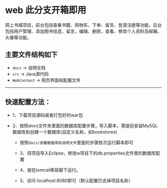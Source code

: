 # web 此分支开箱即用

网上书城项目，前台包括查看书籍、购物车、下单、留言、登录注册等功能，后台包括用户管理、添加图书信息、留言，编辑、删除，查看、修改个人资料及邮箱、头像等功能。

## 主要文件结构如下

- `docs` -> 说明文档
- `src` -> Java源代码
- `WebContent` -> 网页界面和配置文件
------------

## 快速配置方法：

- 1、下载项目源码或者打包好的war包

- 2、按照docs文件夹里面的数据库配置步骤，导入脚本，需提前安装MySQL数据库和创建一个数据库(自定义名称，如bookstores)
    - 按照`docs/部署数据库和说明文件`里面的步骤依次运行脚本即可
        
     - 3、将项目导入Eclipse，修改w项目下的db.properties文件里的数据库配置

     - 4、放在tomcat等容器下运行。

     - 5、访问 localhost:8080即可（默认配置已去掉项目名称）
     
